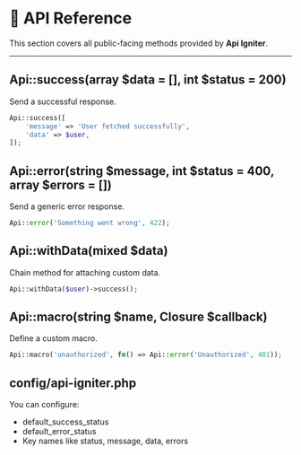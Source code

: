 # 📘 API Reference

This section covers all public-facing methods provided by **Api Igniter**.

---

## Api::success(array $data = [], int $status = 200)

Send a successful response.

```php
Api::success([
    'message' => 'User fetched successfully',
    'data' => $user,
]);
```

## Api::error(string $message, int $status = 400, array $errors = [])

Send a generic error response.

```php
Api::error('Something went wrong', 422);
```

## Api::withData(mixed $data)

Chain method for attaching custom data.

```php
Api::withData($user)->success();
```

## Api::macro(string $name, Closure $callback)

Define a custom macro.

```php
Api::macro('unauthorized', fn() => Api::error('Unauthorized', 401));
```

## config/api-igniter.php

You can configure:

- default_success_status
- default_error_status
- Key names like status, message, data, errors
